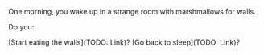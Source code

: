 One morning, you wake up in a strange room with marshmallows for walls.

Do you:

[Start eating the walls](TODO: Link)?
[Go back to sleep](TODO: Link)?
